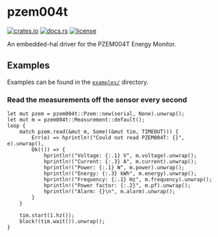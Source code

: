 pzem004t
====
[![crates.io](https://img.shields.io/crates/v/pzem004t.svg)](https://crates.io/crates/pzem004t)
[![docs.rs](https://docs.rs/pzem004t/badge.svg)](https://docs.rs/pzem004t/)
[![license](http://img.shields.io/badge/license-MIT-blue.svg)](https://github.com/iostapyshyn/pzem004t/blob/master/LICENSE.md)

An embedded-hal driver for the PZEM004T Energy Monitor.

## Examples
Examples can be found in the [`examples/`](https://github.com/iostapyshyn/pzem004t/tree/master/examples) directory.

### Read the measurements off the sensor every second

    let mut pzem = pzem004t::Pzem::new(serial, None).unwrap();
    let mut m = pzem004t::Measurement::default();
    loop {
        match pzem.read(&mut m, Some((&mut tim, TIMEOUT))) {
            Err(e) => hprintln!("Could not read PZEM004T: {}", e).unwrap(),
            Ok(()) => {
                hprintln!("Voltage: {:.1} V", m.voltage).unwrap();
                hprintln!("Current: {:.3} A", m.current).unwrap();
                hprintln!("Power: {:.1} W", m.power).unwrap();
                hprintln!("Energy: {:.3} kWh", m.energy).unwrap();
                hprintln!("Frequency: {:.1} Hz", m.frequency).unwrap();
                hprintln!("Power factor: {:.2}", m.pf).unwrap();
                hprintln!("Alarm: {}\n", m.alarm).unwrap();
            }
        }

        tim.start(1.hz());
        block!(tim.wait()).unwrap();
    }
